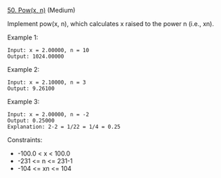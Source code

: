 [50. Pow(x, n)](https://leetcode.com/problems/powx-n/) (Medium)

Implement pow(x, n), which calculates x raised to the power n (i.e., xn).

Example 1:
```
Input: x = 2.00000, n = 10
Output: 1024.00000
```

Example 2:
```
Input: x = 2.10000, n = 3
Output: 9.26100
```

Example 3:
```
Input: x = 2.00000, n = -2
Output: 0.25000
Explanation: 2-2 = 1/22 = 1/4 = 0.25
```

Constraints:
- -100.0 < x < 100.0
- -231 <= n <= 231-1
- -104 <= xn <= 104
